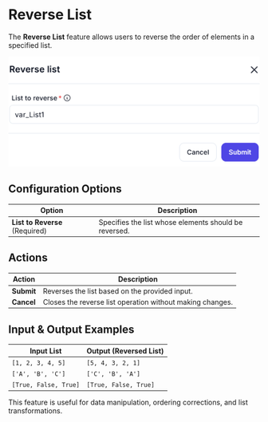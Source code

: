# Reverse List

The **Reverse List** feature allows users to reverse the order of elements in a specified list.

![alt text](image-9.png)

## Configuration Options

| **Option**          | **Description** |
|---------------------|----------------|
| **List to Reverse** (Required) | Specifies the list whose elements should be reversed. |

## Actions

| **Action**  | **Description** |
|------------|----------------|
| **Submit**  | Reverses the list based on the provided input. |
| **Cancel**  | Closes the reverse list operation without making changes. |

## Input & Output Examples

| **Input List**  | **Output (Reversed List)** |
|----------------|----------------------------|
| `[1, 2, 3, 4, 5]`  | `[5, 4, 3, 2, 1]` |
| `['A', 'B', 'C']`  | `['C', 'B', 'A']` |
| `[True, False, True]` | `[True, False, True]` |

This feature is useful for data manipulation, ordering corrections, and list transformations.
